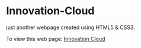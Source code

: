 # Innovation-Cloud
just another webpage created using HTML5 &amp; CSS3. 

To view this web page: <a href="https://danielamazigo.github.io/Innovation-Cloud/">Innovation Cloud</a>

